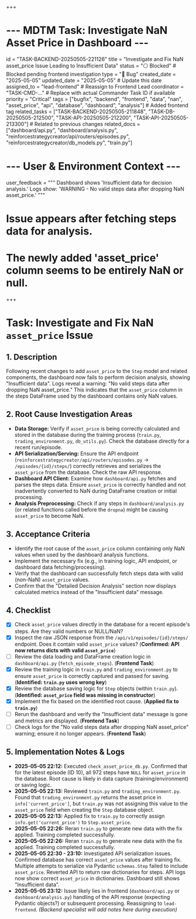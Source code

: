 +++
# --- MDTM Task: Investigate NaN Asset Price in Dashboard ---
id = "TASK-BACKEND-20250505-221126"
title = "Investigate and Fix NaN asset_price Issue Leading to Insufficient Data"
status = "⚪ Blocked" # Blocked pending frontend investigation
type = "🐞 Bug"
created_date = "2025-05-05"
updated_date = "2025-05-05" # Update this date
assigned_to = "lead-frontend" # Reassign to Frontend Lead
coordinator = "TASK-CMD-..." # Replace with actual Commander Task ID if available
priority = "Critical"
tags = ["bugfix", "backend", "frontend", "data", "nan", "asset_price", "api", "database", "dashboard", "analysis"] # Added frontend tag
related_tasks = ["TASK-BACKEND-20250505-211848", "TASK-DB-20250505-212500", "TASK-API-20250505-212200", "TASK-API-20250505-213300"] # Related to previous changes
related_docs = ["dashboard/api.py", "dashboard/analysis.py", "reinforcestrategycreator/api/routers/episodes.py", "reinforcestrategycreator/db_models.py", "train.py"]
# --- User & Environment Context ---
user_feedback = """
Dashboard shows 'Insufficient data for decision analysis.'
Logs show: 'WARNING - No valid steps data after dropping NaN asset_price.'
"""
# Issue appears after fetching steps data for analysis.
# The newly added 'asset_price' column seems to be entirely NaN or null.
+++

# Task: Investigate and Fix NaN `asset_price` Issue

## 1. Description

Following recent changes to add `asset_price` to the `Step` model and related components, the dashboard now fails to perform decision analysis, showing "Insufficient data". Logs reveal a warning: "No valid steps data after dropping NaN asset_price." This indicates that the `asset_price` column in the steps DataFrame used by the dashboard contains only NaN values.

## 2. Root Cause Investigation Areas

*   **Data Storage:** Verify if `asset_price` is being correctly calculated and stored in the database during the training process (`train.py`, `trading_environment.py`, `db_utils.py`). Check the database directly for a recent run/episode.
*   **API Serialization/Serving:** Ensure the API endpoint (`reinforcestrategycreator/api/routers/episodes.py` -> `/episodes/{id}/steps/`) correctly retrieves and serializes the `asset_price` from the database. Check the raw API response.
*   **Dashboard API Client:** Examine how `dashboard/api.py` fetches and parses the steps data. Ensure `asset_price` is correctly handled and not inadvertently converted to NaN during DataFrame creation or initial processing.
*   **Analysis Preprocessing:** Check if any steps in `dashboard/analysis.py` (or related functions called before the `dropna`) might be causing `asset_price` to become NaN.

## 3. Acceptance Criteria

*   Identify the root cause of the `asset_price` column containing only NaN values when used by the dashboard analysis functions.
*   Implement the necessary fix (e.g., in training logic, API endpoint, or dashboard data fetching/processing).
*   Verify that the dashboard can successfully fetch steps data with valid (non-NaN) `asset_price` values.
*   Confirm that the "Detailed Decision Analysis" section now displays calculated metrics instead of the "Insufficient data" message.

## 4. Checklist

*   [x] Check `asset_price` values directly in the database for a recent episode's steps. Are they valid numbers or NULL/NaN?
*   [x] Inspect the raw JSON response from the `/api/v1/episodes/{id}/steps/` endpoint. Does it contain valid `asset_price` values? (**Confirmed: API now returns dicts with valid `asset_price`**)
*   [ ] Review the data loading and DataFrame creation logic in `dashboard/api.py` (`fetch_episode_steps`). (**Frontend Task**)
*   [x] Review the training logic in `train.py` and `trading_environment.py` to ensure `asset_price` is correctly captured and passed for saving. (**Identified: `train.py` uses wrong key**)
*   [x] Review the database saving logic for `Step` objects (within `train.py`). (**Identified: `asset_price` field was missing in constructor**)
*   [x] Implement the fix based on the identified root cause. (**Applied fix to `train.py`**)
*   [ ] Rerun the dashboard and verify the "Insufficient data" message is gone and metrics are displayed. (**Frontend Task**)
*   [ ] Check logs for the "No valid steps data after dropping NaN asset_price" warning; ensure it no longer appears. (**Frontend Task**)

## 5. Implementation Notes & Logs

*   **2025-05-05 22:12:** Executed `check_asset_price_db.py`. Confirmed that for the latest episode (ID 10), all 972 steps have `NULL` for `asset_price` in the database. Root cause is likely in data capture (training/environment) or saving logic.
*   **2025-05-05 22:13:** Reviewed `train.py` and `trading_environment.py`. Found that `trading_environment.py` returns the asset price in `info['current_price']`, but `train.py` was not assigning this value to the `asset_price` field when creating the `Step` database object.
*   **2025-05-05 22:13:** Applied fix to `train.py` to correctly assign `info.get('current_price')` to `Step.asset_price`.
*   **2025-05-05 22:26:** Reran `train.py` to generate new data with the fix applied. Training completed successfully.
*   **2025-05-05 22:26:** Reran `train.py` to generate new data with the fix applied. Training completed successfully.
*   **2025-05-05 22:30 - 23:10:** Investigated API serialization issues. Confirmed database has correct `asset_price` values after training fix. Multiple attempts to serialize via Pydantic `schemas.Step` failed to include `asset_price`. Reverted API to return raw dictionaries for steps. API logs now show correct `asset_price` in dictionaries. Dashboard still shows "Insufficient data".
*   **2025-05-05 23:12:** Issue likely lies in frontend (`dashboard/api.py` or `dashboard/analysis.py`) handling of the API response (expecting Pydantic objects?) or subsequent processing. Reassigning to `lead-frontend`.
*(Backend specialist will add notes here during execution)*